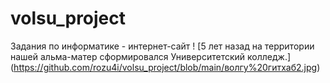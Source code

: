 # volsu_project
Задания по информатике - интернет-сайт
! [5 лет назад на территории нашей альма-матер сформировался Университетский колледж.] (https://github.com/rozu4i/volsu_project/blob/main/волгу%20гитхаб2.jpg)
